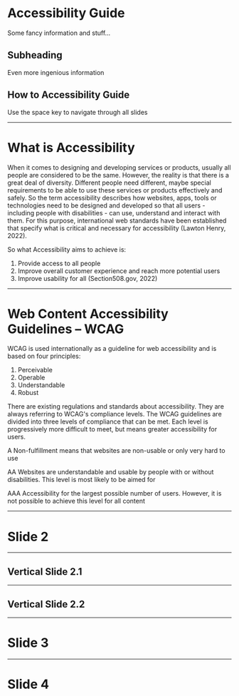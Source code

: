 # Accessibility Guide
Some fancy information and stuff...

## Subheading
Even more ingenious information

## How to Accessibility Guide
Use the space key to navigate through all slides

------

# What is Accessibility

When it comes to designing and developing services or products, usually all people are considered to be the same. However, the reality is that there is a great deal of diversity. Different people need different, maybe special requirements to be able to use these services or products effectively and safely.
So the term accessibility describes how websites, apps, tools or technologies need to be designed and developed so that all users - including people with disabilities - can use, understand and interact with them. For this purpose, international web standards have been established that specify what is critical and necessary for accessibility (Lawton Henry, 2022).

So what Accessibility aims to achieve is:
1. Provide access to all people
2. Improve overall customer experience and reach more potential users
3. Improve usability for all (Section508.gov, 2022)

------

# Web Content Accessibility Guidelines – WCAG

WCAG is used internationally as a guideline for web accessibility and is based on four principles:
1. Perceivable
2. Operable
3. Understandable
4. Robust

There are existing regulations and standards about accessibility. They are always referring to WCAG's compliance levels. 
The WCAG guidelines are divided into three levels of compliance that can be met. Each level is progressively more difficult to meet, but means greater accessibility for users.

A
Non-fulfillment means that websites are
non-usable or only
very hard to use

AA
Websites are understandable and usable by people with or without disabilities. This level is most likely to be aimed for

AAA
Accessibility for the largest possible number of users. However, it is not possible to achieve this level for all content

---

# Slide 2

------

## Vertical Slide 2.1

------

## Vertical Slide 2.2

---

# Slide 3

---

# Slide 4

